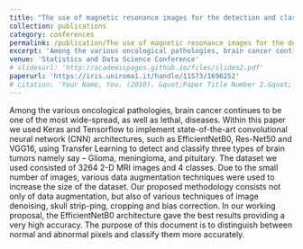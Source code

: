 ```yaml
---
title: "The use of magnetic resonance images for the detection and classification of brain cancers with D-CNN"
collection: publications
category: conferences
permalink: /publication/The use of magnetic resonance images for the detection and classification of brain cancers with D-CNN
excerpt: 'Among the various oncological pathologies, brain cancer continues to be one of the most wide-spread, as well as lethal, diseases. Within this paper we used Keras and Tensorflow to implement state-of-the-art convolutional neural network (CNN) architectures, such as EfficientNetB0, Res-Net50 and VGG16, using Transfer Learning to detect and classify three types of brain tumors namely say – Glioma, meningioma, and pituitary. The dataset we used consisted of 3264 2-D MRI images and 4 classes. Due to the small number of images, various data augmentation techniques were used to increase the size of the dataset. Our proposed methodology consists not only of data augmentation, but also of various techniques of image denoising, skull strip-ping, cropping and bias correction. In our working proposal, the EfficientNetB0 architecture gave the best results providing a very high accuracy. The purpose of this document is to distinguish between normal and abnormal pixels and classify them more accurately.'
venue: 'Statistics and Data Science Conference'
# slidesurl: 'http://academicpages.github.io/files/slides2.pdf'
paperurl: 'https://iris.uniroma1.it/handle/11573/1696252'
# citation: 'Your Name, You. (2010). &quot;Paper Title Number 2.&quot; <i>Journal 1</i>. 1(2).'
---
```


Among the various oncological pathologies, brain cancer continues to be one of the most wide-spread, as well as lethal, diseases. Within this paper we used Keras and Tensorflow to implement state-of-the-art convolutional neural network (CNN) architectures, such as EfficientNetB0, Res-Net50 and VGG16, using Transfer Learning to detect and classify three types of brain tumors namely say – Glioma, meningioma, and pituitary. The dataset we used consisted of 3264 2-D MRI images and 4 classes. Due to the small number of images, various data augmentation techniques were used to increase the size of the dataset. Our proposed methodology consists not only of data augmentation, but also of various techniques of image denoising, skull strip-ping, cropping and bias correction. In our working proposal, the EfficientNetB0 architecture gave the best results providing a very high accuracy. The purpose of this document is to distinguish between normal and abnormal pixels and classify them more accurately.